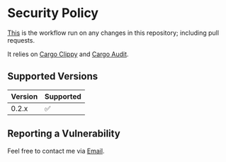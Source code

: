 # Security Policy

[This](https://github.com/bilbu/gitscanr/blob/master/.github/workflows/security.yml) is the workflow run on any changes in this repository; including pull requests.

It relies on [Cargo Clippy](https://github.com/rust-lang/rust-clippy) and [Cargo Audit](https://github.com/RustSec/rustsec/tree/main/cargo-audit).

## Supported Versions

| Version | Supported          |
| ------- | ------------------ |
| 0.2.x   | :white_check_mark: |

## Reporting a Vulnerability

Feel free to contact me via [Email](mailto:bilbu@pm.me).
